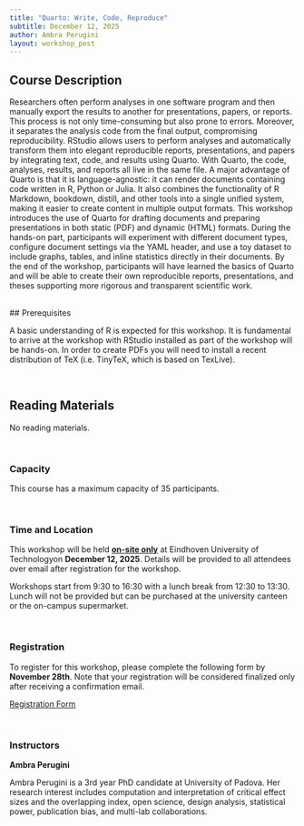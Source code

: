 ```yaml
---
title: "Quarto: Write, Code, Reproduce"
subtitle: December 12, 2025
author: Ambra Perugini
layout: workshop_post
---
```


## Course Description

Researchers often perform analyses in one software program and then manually export the results to another for presentations, papers, or reports. This process is not only time-consuming but also prone to errors. Moreover, it separates the analysis code from the final output, compromising reproducibility. RStudio allows users to perform analyses and automatically transform them into elegant reproducible reports, presentations, and papers by integrating text, code, and results using Quarto. With Quarto, the code, analyses, results, and reports all live in the same file. A major advantage of Quarto is that it is language-agnostic: it can render documents containing code written in R, Python or Julia. It also combines the functionality of R Markdown, bookdown, distill, and other tools into a single unified system, making it easier to create content in multiple output formats. 
This workshop introduces the use of Quarto for drafting documents and preparing presentations in both static (PDF) and dynamic (HTML) formats. During the hands-on part, participants will experiment with different document types, configure document settings via the YAML header, and use a toy dataset to include graphs, tables, and inline statistics directly in their documents. By the end of the workshop, participants will have learned the basics of Quarto and will be able to create their own reproducible reports, presentations, and theses supporting more rigorous and transparent scientific work.

<br>
## Prerequisites

A basic understanding of R is expected for this workshop. It is fundamental to arrive at the workshop with RStudio installed as part of the workshop will be hands-on. In order to create PDFs you will need to install a recent distribution of TeX (i.e. TinyTeX, which is based on TexLive). 

<br>

## Reading Materials

No reading materials.

<br>

### Capacity

This course has a maximum capacity of 35 participants.

<br>

### Time and Location

This workshop will be held <ins>**on-site only**</ins> at Eindhoven University of Technologyon **December 12, 2025**. Details will be provided to all attendees over email after registration for the workshop.

Workshops start from 9:30 to 16:30 with a lunch break from 12:30 to 13:30. Lunch will not be provided but can be purchased at the university canteen or the on-campus supermarket. 

<br>

### Registration

To register for this workshop, please complete the following form by **November 28th**. Note that your registration will be considered finalized only after receiving a confirmation email.

[Registration Form](https://forms.office.com/Pages/ResponsePage.aspx?id=R_J9zM5gD0qddXBM9g78ZP_Kihp-VglPgWom9gajHXdUOVdCUzVDMkUzRjExSUU3WVZTR0hBSFE0RC4u)


<br>

### Instructors

**Ambra Perugini**

Ambra Perugini is a 3rd year PhD candidate at University of Padova. Her research interest includes computation and interpretation of critical effect sizes and the overlapping index, open science, design analysis, statistical power, publication bias, and multi-lab collaborations.

